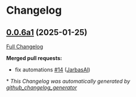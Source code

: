 # Changelog

## [0.0.6a1](https://github.com/OpenVoiceOS/ovos-skill-tunein/tree/0.0.6a1) (2025-01-25)

[Full Changelog](https://github.com/OpenVoiceOS/ovos-skill-tunein/compare/0.0.5...0.0.6a1)

**Merged pull requests:**

- fix automations [\#14](https://github.com/OpenVoiceOS/ovos-skill-tunein/pull/14) ([JarbasAl](https://github.com/JarbasAl))



\* *This Changelog was automatically generated by [github_changelog_generator](https://github.com/github-changelog-generator/github-changelog-generator)*

